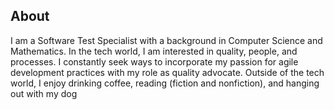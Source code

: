 ﻿## About

I am a Software Test Specialist with a background in Computer Science and Mathematics.
In the tech world, I am interested in quality, people, and processes.
I constantly seek ways to incorporate my passion for agile development practices with my role as quality advocate.
Outside of the tech world, I enjoy drinking coffee, reading (fiction and nonfiction), and hanging out with my dog
